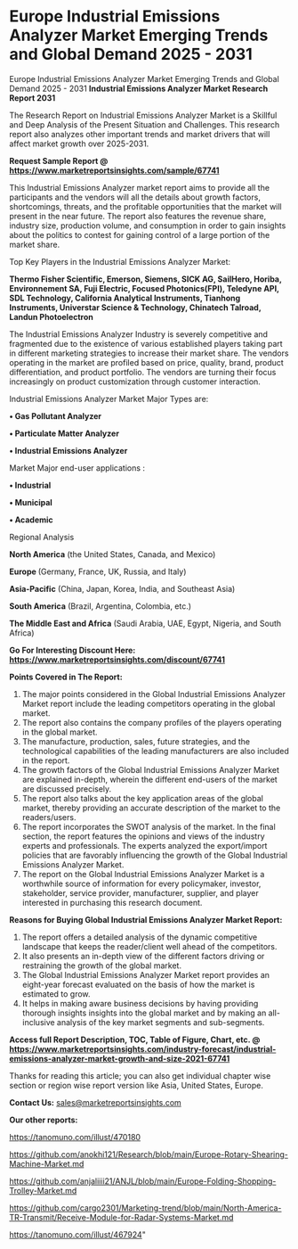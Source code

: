 # Europe Industrial Emissions Analyzer Market Emerging Trends and Global Demand 2025 - 2031
 Europe Industrial Emissions Analyzer Market Emerging Trends and Global Demand 2025 - 2031
<strong>Industrial Emissions Analyzer Market Research Report 2031</strong>

The Research Report on Industrial Emissions Analyzer Market is a Skillful and Deep Analysis of the Present Situation and Challenges. This research report also analyzes other important trends and market drivers that will affect market growth over 2025-2031.

<strong>Request Sample Report @ <a href=https://www.marketreportsinsights.com/sample/67741>https://www.marketreportsinsights.com/sample/67741</a></strong>

This Industrial Emissions Analyzer market report aims to provide all the participants and the vendors will all the details about growth factors, shortcomings, threats, and the profitable opportunities that the market will present in the near future. The report also features the revenue share, industry size, production volume, and consumption in order to gain insights about the politics to contest for gaining control of a large portion of the market share.

Top Key Players in the Industrial Emissions Analyzer Market:

<strong>Thermo Fisher Scientific, Emerson, Siemens, SICK AG, SailHero, Horiba, Environnement SA, Fuji Electric, Focused Photonics(FPI), Teledyne API, SDL Technology, California Analytical Instruments, Tianhong Instruments, Universtar Science & Technology, Chinatech Talroad, Landun Photoelectron</strong>

The Industrial Emissions Analyzer Industry is severely competitive and fragmented due to the existence of various established players taking part in different marketing strategies to increase their market share. The vendors operating in the market are profiled based on price, quality, brand, product differentiation, and product portfolio. The vendors are turning their focus increasingly on product customization through customer interaction.

Industrial Emissions Analyzer Market Major Types are:

<strong>• Gas Pollutant Analyzer

• Particulate Matter Analyzer

• Industrial Emissions Analyzer</strong>

Market Major end-user applications :

<strong>• Industrial

• Municipal

• Academic</strong>

Regional Analysis

</u><strong><b>North America</b></strong> (the United States, Canada, and Mexico)

<strong><b>Europe </b></strong>(Germany, France, UK, Russia, and Italy)

<strong><b>Asia-Pacific</b></strong> (China, Japan, Korea, India, and Southeast Asia)

<strong><b>South America</b></strong> (Brazil, Argentina, Colombia, etc.)

<strong><b>The Middle East and Africa</b></strong> (Saudi Arabia, UAE, Egypt, Nigeria, and South Africa)

<strong>Go For Interesting Discount Here: <a href=https://www.marketreportsinsights.com/discount/67741>https://www.marketreportsinsights.com/discount/67741</a></strong>

<strong>Points Covered in The Report:</strong>
<ol>
  <li>The major points considered in the Global Industrial Emissions Analyzer Market report include the leading competitors operating in the global market.</li>
  <li>The report also contains the company profiles of the players operating in the global market.</li>
  <li>The manufacture, production, sales, future strategies, and the technological capabilities of the leading manufacturers are also included in the report.</li>
  <li>The growth factors of the Global Industrial Emissions Analyzer Market are explained in-depth, wherein the different end-users of the market are discussed precisely.</li>
  <li>The report also talks about the key application areas of the global market, thereby providing an accurate description of the market to the readers/users.</li>
  <li>The report incorporates the SWOT analysis of the market. In the final section, the report features the opinions and views of the industry experts and professionals. The experts analyzed the export/import policies that are favorably influencing the growth of the Global Industrial Emissions Analyzer Market.</li>
  <li>The report on the Global Industrial Emissions Analyzer Market is a worthwhile source of information for every policymaker, investor, stakeholder, service provider, manufacturer, supplier, and player interested in purchasing this research document.</li>
</ol>
<strong>Reasons for Buying Global Industrial Emissions Analyzer Market Report:</strong>

<ol>
  <li>The report offers a detailed analysis of the dynamic competitive landscape that keeps the reader/client well ahead of the competitors.</li>
  <li>It also presents an in-depth view of the different factors driving or restraining the growth of the global market.</li>
  <li>The Global Industrial Emissions Analyzer Market report provides an eight-year forecast evaluated on the basis of how the market is estimated to grow.</li>
  <li>It helps in making aware business decisions by having providing thorough insights insights into the global market and by making an all-inclusive analysis of the key market segments and sub-segments.</li>
</ol>
<strong>Access full Report Description, TOC, Table of Figure, Chart, etc. @ <a href=https://www.marketreportsinsights.com/industry-forecast/industrial-emissions-analyzer-market-growth-and-size-2021-67741>https://www.marketreportsinsights.com/industry-forecast/industrial-emissions-analyzer-market-growth-and-size-2021-67741</a></strong>


Thanks for reading this article; you can also get individual chapter wise section or region wise report version like Asia, United States, Europe.

<strong>Contact Us:</strong>
sales@marketreportsinsights.com

<strong>Our other reports:</strong>

<a href=https://tanomuno.com/illust/470180>https://tanomuno.com/illust/470180</a>

<a href=https://github.com/anokhi121/Research/blob/main/Europe-Rotary-Shearing-Machine-Market.md>https://github.com/anokhi121/Research/blob/main/Europe-Rotary-Shearing-Machine-Market.md</a>

<a href=https://github.com/anjaliiii21/ANJL/blob/main/Europe-Folding-Shopping-Trolley-Market.md>https://github.com/anjaliiii21/ANJL/blob/main/Europe-Folding-Shopping-Trolley-Market.md</a>

<a href=https://github.com/cargo2301/Marketing-trend/blob/main/North-America-TR-Transmit/Receive-Module-for-Radar-Systems-Market.md>https://github.com/cargo2301/Marketing-trend/blob/main/North-America-TR-Transmit/Receive-Module-for-Radar-Systems-Market.md</a>

<a href=https://tanomuno.com/illust/467924>https://tanomuno.com/illust/467924</a>"

